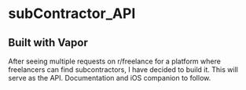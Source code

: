 # subContractor_API

## Built with Vapor

After seeing multiple requests on r/freelance for a platform where freelancers can find subcontractors, I have decided to build it. This will serve as the API. Documentation and iOS companion to follow.
